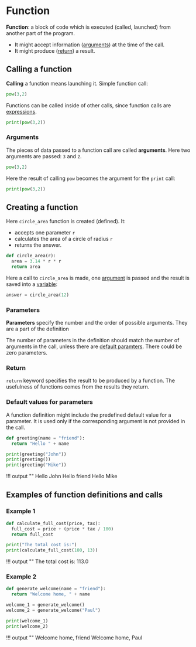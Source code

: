 # Function

**Function**: a block of code which is executed (called, launched) from another part of the program.

- It might accept information ([arguments](#arguments)) at the time of the call.
- It might produce ([return](#return)) a result.

## Calling a function

**Calling** a function means launching it. Simple function call:

```python
pow(3,2)
```

Functions can be called inside of other calls, since function calls are [expressions](/expression).

```python
print(pow(3,2))
```

### Arguments

The pieces of data passed to a function call are called **arguments**. Here two arguments are passed: `3` and `2`.

```python
pow(3,2)
```

Here the result of calling `pow` becomes the argument for the `print` call:

```python
print(pow(3,2))
```

## Creating a function

Here `circle_area` function is created (defined). It:

- accepts one parameter `r`
- calculates the area of a circle of radius `r`
- returns the answer.


```python
def circle_area(r):
  area = 3.14 * r * r
  return area
```

Here a call to `circle_area` is made, one [argument](#arguments) is passed and the result is saved into a [variable](/variables):

```python
answer = circle_area(12)
```

### Parameters

**Parameters** specify the number and the order of possible arguments. They are a part of the definition

The number of parameters in the definition should match the number of arguments in the call, unless there are [default paramters](#default-parameters). There could be zero parameters.

### Return

`return` keyword specifies the result to be produced by a function. The usefulness of functions comes from the results they return.

### Default values for parameters

A function definition might include the predefined default value for a parameter. It is used only if the corresponding argument is not provided in the call.

```python
def greeting(name = "friend"):
  return "Hello " + name

print(greeting("John"))
print(greeting())
print(greeting("Mike"))
```

!!! output ""
    Hello John
    Hello friend
    Hello Mike

## Examples of function definitions and calls

### Example 1

```python
def calculate_full_cost(price, tax):
  full_cost = price + (price * tax / 100)
  return full_cost

print("The total cost is:")
print(calculate_full_cost(100, 13))
```

!!! output ""
    The total cost is:
    113.0

### Example 2

```python
def generate_welcome(name = "friend"):
  return "Welcome home, " + name

welcome_1 = generate_welcome()
welcome_2 = generate_welcome("Paul")

print(welcome_1)
print(welcome_2)
```

!!! output ""
    Welcome home, friend
    Welcome home, Paul
